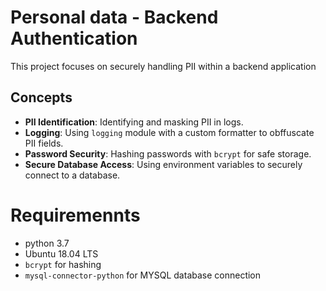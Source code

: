 # Personal data - Backend Authentication
This project focuses on securely handling PII within a backend application

## Concepts
- **PII Identification**: Identifying and masking PII in logs.
- **Logging**: Using `logging` module with a custom formatter to obffuscate PII fields.
- **Password Security**: Hashing passwords with `bcrypt` for safe storage.
- **Secure Database Access**: Using environment variables to securely connect to a database.


# Requiremennts
- python 3.7
- Ubuntu 18.04 LTS
- `bcrypt` for hashing
- `mysql-connector-python` for MYSQL database connection 
